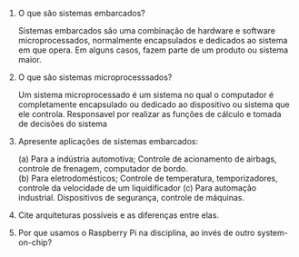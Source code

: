 1. O que são sistemas embarcados?

 	Sistemas embarcados são uma combinação de hardware e software microprocessados, normalmente encapsulados e dedicados ao sistema em que opera. Em alguns casos, fazem parte de um produto ou sistema maior.

2. O que são sistemas microprocesssados?

	Um sistema microprocessado é um sistema	no qual	o computador é completamente encapsulado ou dedicado ao dispositivo ou sistema que ele controla. Responsavel por realizar as funções de cálculo e tomada de decisões do sistema
	
3. Apresente aplicações de sistemas embarcados:

	(a) Para a indústria automotiva;
		Controle de acionamento de airbags, controle de frenagem, computador de bordo.	
	(b) Para eletrodomésticos;
		Controle de temperatura, temporizadores, controle da velocidade de um liquidificador
	(c) Para automação industrial.
		Dispositivos de segurança, controle de máquinas.
		

4. Cite arquiteturas possíveis e as diferenças entre elas.
	

5. Por que usamos o Raspberry Pi na disciplina, ao invés de outro system-on-chip?
